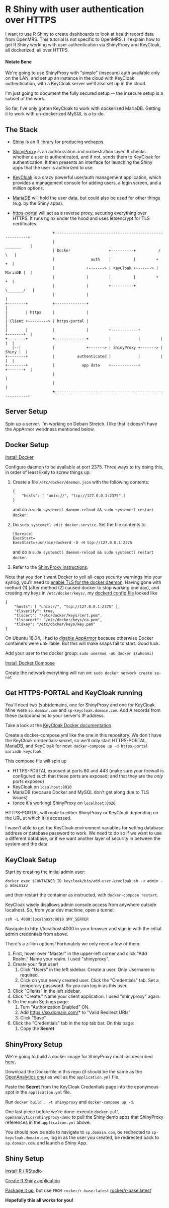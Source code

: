 # R Shiny with user authentication over HTTPS

I want to use R Shiny to create dashboards to look at health record data from OpenMRS. This tutorial is not specific to OpenMRS. I'll explain how to get R Shiny working with user authentication via ShinyProxy and KeyCloak, all dockerized, all over HTTPS.

#### Notate Bene

We're going to use ShinyProxy with "simple" (insecure) auth available only on the LAN, and set up an instance in the cloud with KeyCloak authentication, with a KeyCloak server we'll also set up in the cloud.

I'm just going to document the fully secured setup -- the insecure setup is a subset of the work.

So far, I've only gotten KeyCloak to work with dockerized MariaDB. Getting it to work with un-dockerized MySQL is a to-do.

## The Stack

* [Shiny](https://shiny.rstudio.com/) is an R library for producing webapps.

* [ShinyProxy](https://www.shinyproxy.io/) is an authorization and orchestration layer. It checks whether a user is authenticated, and if not, sends them to KeyCloak for authentication. It then presents an interface for launching the Shiny apps that the user is authorized to use.

* [KeyCloak](https://www.keycloak.org/) is a crazy powerful user/auth management application, which provides a management console for adding users, a login screen, and a million options.

* [MariaDB](https://hub.docker.com/_/mariadb/) will hold the user data, but could also be used for other things (e.g. by the Shiny apps).

* [https-portal](https://github.com/SteveLTN/https-portal) will act as a reverse proxy, securing everything over HTTPS. It runs nginx under the hood and uses letsencrypt for TLS certificates.

```
                     +----------------------------------------------------------+
                     |                                               _______    |
                     | Docker                 +----------+          /       \   |
                     |                auth    |          |         +         +  |
                     |              +-------> | KeyCloak +-------> | MariaDB |  |
                     |              |         |          |         +         +  |
                     |              |         +----------+          \_______/   |
                     |              |                                           |
+--------+           +--------------+                                           |
|        | https     |              |                                           |
| Client +---------> | https-portal |                                           |
|        |           |              |         +------------+         +-------+  |
+--------+           +--------------+         |            |         |       |  |
   |--|              |              +-------> | ShinyProxy +-------> | Shiny |  |
+--------+           |          authenticated |            |         |       |  |
+--------+           |            app data    +------------+         +-------+  |
                     |                                                          |
                     |                                                          |
                     +----------------------------------------------------------+
```


## Server Setup

Spin up a server. I'm working on Debain Stretch. I like that it doesn't have the AppArmor weirdness mentioned below.

## Docker Setup

[Install Docker](https://docs.docker.com/install/linux/docker-ce/ubuntu/)

Configure daemon to be available at port 2375. Three ways to try doing this, in order of least likely to screw things up:

1. Create a file `/etc/docker/daemon.json` with the following contents:
    ```
    {
        "hosts": [ "unix://", "tcp://127.0.0.1:2375" ]
    }
    ```
    and do a `sudo systemctl daemon-reload && sudo systemctl restart docker`.

2.
    Do `sudo systemctl edit docker.service`.
    Set the file contents to
    ```
    [Service]
    ExecStart=
    ExecStart=/usr/bin/dockerd -D -H tcp://127.0.0.1:2375
    ```
    and do a `sudo systemctl daemon-reload && sudo systemctl restart docker`.

3. Refer to the [ShinyProxy instructions](https://www.shinyproxy.io/getting-started/).

Note that you don't want Docker to yell all-caps security warnings into your syslog, you'll need to
[enable TLS for the docker daemon](https://docs.docker.com/engine/security/https/). Having gone with
method (1) (after method (2) caused docker to stop working one day), and
creating my keys in `/etc/docker/keys/`, my
[dockerd config file](https://docs.docker.com/engine/reference/commandline/dockerd/#daemon-configuration-file)
looked like
```
{
    "hosts": [ "unix://", "tcp://127.0.0.1:2375" ],
    "tlsverify": true,
    "tlscert": "/etc/docker/keys/cert.pem",        
    "tlscacert": "/etc/docker/keys/ca.pem",        
    "tlskey": "/etc/docker/keys/key.pem"           
}
```

On Ubuntu 18.04, I had to [disable AppArmor](https://forums.docker.com/t/can-not-stop-docker-container-permission-denied-error/41142/7) because otherwise Docker containers were unkillable. But this will make snaps fail to start. Good luck.

Add your user to the docker group: `sudo usermod -aG docker $(whoami)`

[Install Docker Compose](https://docs.docker.com/compose/install/)

Create the network everything will run on: `sudo docker network create sp-net`

## Get HTTPS-PORTAL and KeyCloak running

You'll need two (sub)domains, one for ShinyProxy and one for KeyCloak. Mine were `sp.domain.com` and `sp-keycloak.domain.com`. Add A records from these (sub)domains to your server's IP address.

Take a look at the [KeyCloak Docker documentation](https://hub.docker.com/r/jboss/keycloak/).

Create a docker-compose.yml like the one in this repository. We don't have the KeyCloak credentials-secret,
so we'll only start HTTPS-PORTAL, MariaDB, and KeyCloak for now: `docker-compose up -d https-portal mariadb keycloak`.

This compose file will spin up
- HTTPS-PORTAL exposed at ports 80 and 443 (make sure your firewall is configured such that these ports are exposed; and that they are the *only* ports exposed)
- KeyCloak on `localhost:8010`
- MariaDB (because Docker and MySQL don't get along due to TLS issues)
- (once it's working) ShinyProxy on `localhost:8020`.

HTTPS-PORTAL will route to either ShinyProxy or KeyCloak depending on the URL at which it is accessed.

I wasn't able to get the KeyCloak environment variables for setting database address or database password to work.
We need to do so if we want to use a different database, or if we want another layer of security in between the system and the data.

## KeyCloak Setup

Start by creating the initial admin user:

`docker exec $CONTAINER_ID keycloak/bin/add-user-keycloak.sh -u admin -p admin123`

and then restart the container as instructed, with `docker-compose restart`.

KeyCloak wisely disallows admin console access from anywhere outside localhost. So, from your dev machine, open a tunnel:

`ssh -L 4000:localhost:8010 $MY_SERVER`

Navigate to http://localhost:4000 in your browser and sign in with the initial admin credentials from above.

There's a zillion options! Fortunately we only need a few of them.

1. First, hover over "Master" in the upper-left corner and click "Add Realm." Name your realm. I used "shinyproxy".
2. Create your first user!
    1. Click "Users" in the left sidebar. Create a user. Only Username is required.
    2. Click on your newly created user. Click the "Credentials" tab. Set a temporary password. So you can log in as this user.
3. Click "Clients" in the left sidebar.
4. Click "Create." Name your client application. I used "shinyproxy" again.
5. On the main Settings page:
    1. Turn "Authorization Enabled" ON.
    2. Add https://sp.domain.com/* to "Valid Redirect URIs"
    3. Click "Save"
6. Click the "Credentials" tab in the top tab bar. On this page:
    1. Copy the **Secret**

## ShinyProxy Setup

We're going to build a docker image for ShinyProxy much as described [here](https://github.com/openanalytics/shinyproxy-config-examples/tree/master/02-containerized-docker-engine).

Download the Dockerfile in this repo (it should be the same as the [OpenAnalytics one](https://github.com/openanalytics/shinyproxy-config-examples/blob/master/02-containerized-docker-engine/Dockerfile)) as well as the `application.yml` file.

Paste the **Secret** from the KeyCloak Credentials page into the eponymous spot in the `application.yml` file.

Run `docker build . -t shinyproxy` and `docker-compose up -d`.

One last piece before we're done: execute `docker pull openanalytics/shinyproxy-demo` to pull the Shiny demo apps that ShinyProxy references in the `application.yml` above.

You should now be able to navigate to `sp.domain.com`, be redirected to `sp-keycloak.domain.com`, log in as the user you created, be redirected back to `sp.domain.com`, and launch a Shiny App.

## Shiny Setup

[Install R / RStudio](https://www.rstudio.com/products/rstudio/download/)

[Create R Shiny application](https://shiny.rstudio.com/articles/basics.html)

[Package it up](https://www.shinyproxy.io/deploying-apps/), but use `FROM rocker/r-base:latest` [rocker/r-base:latest](https://github.com/rocker-org/rocker)`

**Hopefully this all works for you!**

